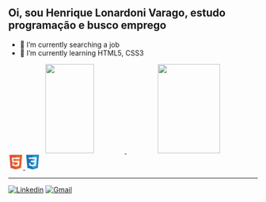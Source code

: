## Oi, sou Henrique Lonardoni Varago, estudo programação e busco emprego


- 🔎  I’m currently searching a job
- 📖  I’m currently learning HTML5, CSS3

<div align="center">
  <a href="https://github.com/HenriqueLonardoniVarago">
  <img height="180em" width="44%" src="https://github-readme-stats.vercel.app/api?username=HenriqueLonardoniVarago&show_icons=true&theme=highcontrast&include_all_commits=true&count_private=true"/>
  <img height="180em" width="50%" src="https://github-readme-stats.vercel.app/api/top-langs/?username=HenriqueLonardoniVarago&layout=compact&langs_count=7&theme=highcontrast"/>
</div>
  
<div>
  <img src="https://raw.githubusercontent.com/devicons/devicon/master/icons/html5/html5-original.svg" alt="HTML5"
       height="30em" width="30em"/>
  <img src="https://raw.githubusercontent.com/devicons/devicon/master/icons/css3/css3-original.svg" alt="CSS3" height="30em" width="30em"/>
  </div>
 
<hr/>
  
 <div>
  <a href="https://www.linkedin.com/in/henrique-lonardoni-varago-212140223/" target="_blank"><img src="https://img.shields.io/badge/LinkedIn-0077B5?style=for-the-badge&logo=linkedin&logoColor=white" alt="Linkedin"/></a>
  <a href="https://mail.google.com/mail/u/0/?tab=rm#inbox" target="_blank"><img src="https://img.shields.io/badge/Gmail-D14836?style=for-the-badge&logo=gmail&logoColor=white" alt="Gmail" alt="Gmail"/></a>
  </div>
